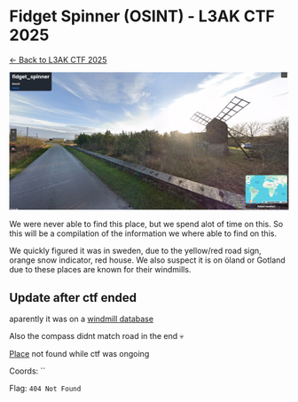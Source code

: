 ﻿# Fidget Spinner (OSINT) - L3AK CTF 2025

[← Back to L3AK CTF 2025](ctf-l3ak-2025.md)

![screenprint_07.png](assets/screenprint_07.png)

We were never able to find this place, but we spend alot of time on this. So this will be a compilation of the information we where able to find on this.

We quickly figured it was in sweden, due to the yellow/red road sign, orange snow indicator, red house. We also suspect it is on öland or Gotland due to these places are known for their windmills.

## Update after ctf ended

aparently it was on a [windmill database](https://milldatabase.org/mills/sweden-windmill-224ba7a5-d8cc-4a96-a3c6-9629768c32c9)

Also the compass didnt match road in the end 💀

[Place](https://maps.app.goo.gl/yhak4YWe6qrACB2o9) not found while ctf was ongoing

Coords: ``

Flag: `404 Not Found`